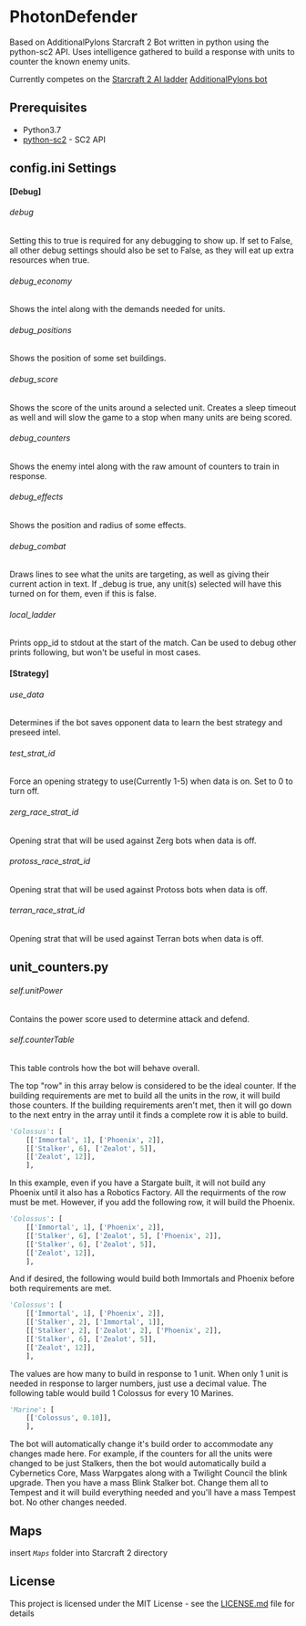 # PhotonDefender 
Based on AdditionalPylons Starcraft 2 Bot written in python using the python-sc2 API.   Uses intelligence gathered to build a response with units to counter the known enemy units. 

Currently competes on the [Starcraft 2 AI ladder](http://sc2ai.net/)
[AdditionalPylons bot](https://github.com/mindme333/AdditionalPylons) 

## Prerequisites
* Python3.7
* [python-sc2](https://github.com/Dentosal/python-sc2) - SC2 API

## config.ini Settings

#### [Debug]
###### debug
Setting this to true is required for any debugging to show up.   If set to False, all other debug settings should also be set to False, as they will eat up extra resources when true.

###### debug_economy
Shows the intel along with the demands needed for units.

###### debug_positions
Shows the position of some set buildings.

###### debug_score
Shows the score of the units around a selected unit.   Creates a sleep timeout as well and will slow the game to a stop when many units are being scored.

###### debug_counters
Shows the enemy intel along with the raw amount of counters to train in response.

###### debug_effects
Shows the position and radius of some effects.

###### debug_combat
Draws lines to see what the units are targeting, as well as giving their current action in text.   If \_debug is true, any unit(s) selected will have this turned on for them, even if this is false.

###### local_ladder
Prints opp_id to stdout at the start of the match.  Can be used to debug other prints following, but won't be useful in most cases. 

#### [Strategy]
###### use_data
Determines if the bot saves opponent data to learn the best strategy and preseed intel.

###### test_strat_id
Force an opening strategy to use(Currently 1-5) when data is on.   Set to 0 to turn off.

###### zerg_race_strat_id
Opening strat that will be used against Zerg bots when data is off.

###### protoss_race_strat_id
Opening strat that will be used against Protoss bots when data is off.

###### terran_race_strat_id
Opening strat that will be used against Terran bots when data is off.

## unit_counters.py
###### self.unitPower 
Contains the power score used to determine attack and defend.

###### self.counterTable
This table controls how the bot will behave overall. 

The top "row" in this array below is considered to be the ideal counter.   If the building requirements are met to build all the units in the row, it will build those counters.   If the building requirements aren't met, then it will go down to the next entry in the array until it finds a complete row it is able to build.

```python
'Colossus': [
	[['Immortal', 1], ['Phoenix', 2]],
	[['Stalker', 6], ['Zealot', 5]],
	[['Zealot', 12]],
	],
```
In this example, even if you have a Stargate built, it will not build any Phoenix until it also has a Robotics Factory.   All the requirments of the row must be met.  However, if you add the following row, it will build the Phoenix.

```python
'Colossus': [
	[['Immortal', 1], ['Phoenix', 2]],
	[['Stalker', 6], ['Zealot', 5], ['Phoenix', 2]],
	[['Stalker', 6], ['Zealot', 5]],
	[['Zealot', 12]],
	],
```
And if desired, the following would build both Immortals and Phoenix before both requirements are met.

```python
'Colossus': [
	[['Immortal', 1], ['Phoenix', 2]],
	[['Stalker', 2], ['Immortal', 1]],
	[['Stalker', 2], ['Zealot', 2], ['Phoenix', 2]],
	[['Stalker', 6], ['Zealot', 5]],
	[['Zealot', 12]],
	],
```

The values are how many to build in response to 1 unit.  When only 1 unit is needed in response to larger numbers, just use a decimal value.   The following table would build 1 Colossus for every 10 Marines. 

```python
'Marine': [
	[['Colossus', 0.10]],
	],
```

The bot will automatically change it's build order to accommodate any changes made here.  For example, if the counters for all the units were changed to be just Stalkers, then the bot would automatically build a Cybernetics Core, Mass Warpgates along with a Twilight Council the blink upgrade.   Then you have a mass Blink Stalker bot.   Change them all to Tempest and it will build everything needed and you'll have a mass Tempest bot.  No other changes needed.

## Maps
insert *``Maps``*  folder into Starcraft 2 directory  

## License
This project is licensed under the MIT License - see the [LICENSE.md](LICENSE.md) file for details
